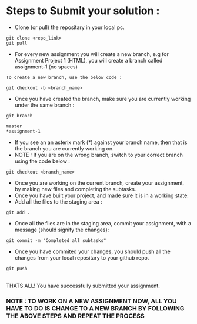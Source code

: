 # Steps to Submit your solution :

- Clone (or pull) the repositary in your local pc.
```
git clone <repo_link>
git pull
```

- For every new assignment you will create a new branch, e.g for Assignment Project 1 (HTML), you will create a branch called assignment-1 (no spaces)
```
To create a new branch, use the below code :

git checkout -b <branch_name>
```

- Once you have created the branch, make sure you are currently working under the same branch :
```
git branch

master
*assignment-1
```
- If you see an an asterix mark (*) against your branch name, then that is the branch you are currently working on.
- NOTE : If you are on the wrong branch, switch to your correct branch using the code below :
```
git checkout <branch_name>
```
- Once you are working on the current branch, create your assignment, by making new files and completing the subtasks.
- Once you have built your project, and made sure it is in a working state:
- Add all the files to the staging area :
```
git add .
```
-  Once all the files are in the staging area, commit your assignment, with a message (should signify the changes):
```
git commit -m "Completed all subtasks"
```
- Once you have commited your changes, you should push all the changes from your local repositary to your github repo.
```
git push
```
<br>
THATS ALL! You have successfully submitted your assignment.
<br>
<h3> NOTE : TO WORK ON A NEW ASSIGNMENT NOW, ALL YOU HAVE TO DO IS CHANGE TO A NEW BRANCH BY FOLLOWING THE ABOVE STEPS AND REPEAT THE PROCESS <h3>
